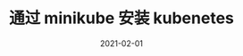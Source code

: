 ---
title: "通过 minikube 安装 kubenetes"
linkTitle: "minikube"
weight: 230
date: 2021-02-01
description: >
  通过 minikube 安装 kubenetes
---
